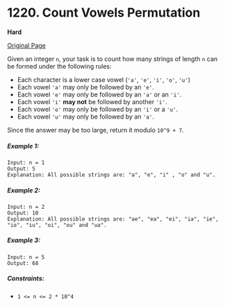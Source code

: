 # 1220. Count Vowels Permutation

**Hard**

[Original Page](https://leetcode.com/problems/count-vowels-permutation/)

Given an integer `n`, your task is to count how many strings of length `n` can be formed under the following rules:

- Each character is a lower case vowel (`'a'`, `'e'`, `'i'`, `'o'`, `'u'`)
- Each vowel `'a'` may only be followed by an `'e'`.
- Each vowel `'e'` may only be followed by an `'a'` or an `'i'`.
- Each vowel `'i'` __may not__ be followed by another `'i'`.
- Each vowel `'o'` may only be followed by an `'i'` or a `'u'`.
- Each vowel `'u'` may only be followed by an `'a'`.

Since the answer may be too large, return it modulo `10^9 + 7`.

##### Example 1:
```
Input: n = 1
Output: 5
Explanation: All possible strings are: "a", "e", "i" , "o" and "u".
```

##### Example 2:
```
Input: n = 2
Output: 10
Explanation: All possible strings are: "ae", "ea", "ei", "ia", "ie", "io", "iu", "oi", "ou" and "ua".
```

##### Example 3:
```
Input: n = 5
Output: 68
```

##### Constraints:
- `1 <= n <= 2 * 10^4`
